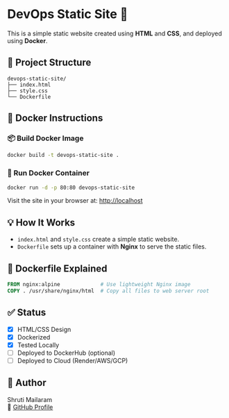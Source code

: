 # DevOps Static Site 🚀

This is a simple static website created using **HTML** and **CSS**, and deployed using **Docker**.

## 🧾 Project Structure

```
devops-static-site/
├── index.html
├── style.css
└── Dockerfile
```

## 🐳 Docker Instructions

### 📦 Build Docker Image
```bash
docker build -t devops-static-site .
```

### 🚀 Run Docker Container
```bash
docker run -d -p 80:80 devops-static-site
```

Visit the site in your browser at: [http://localhost](http://localhost)

## 💡 How It Works
- `index.html` and `style.css` create a simple static website.
- `Dockerfile` sets up a container with **Nginx** to serve the static files.

## 📁 Dockerfile Explained
```Dockerfile
FROM nginx:alpine             # Use lightweight Nginx image
COPY . /usr/share/nginx/html  # Copy all files to web server root
```

## ✅ Status
- [x] HTML/CSS Design
- [x] Dockerized
- [x] Tested Locally
- [ ] Deployed to DockerHub (optional)
- [ ] Deployed to Cloud (Render/AWS/GCP)

## 👤 Author
Shruti Mailaram  
🔗 [GitHub Profile](https://github.com/shrutimailaram)
